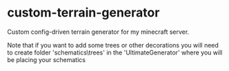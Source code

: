 # custom-terrain-generator
Custom config-driven terrain generator for my minecraft server.

Note that if you want to add some trees or other decorations you will need to create folder 'schematics\trees' in the 'UltimateGenerator' where you will be placing your schematics